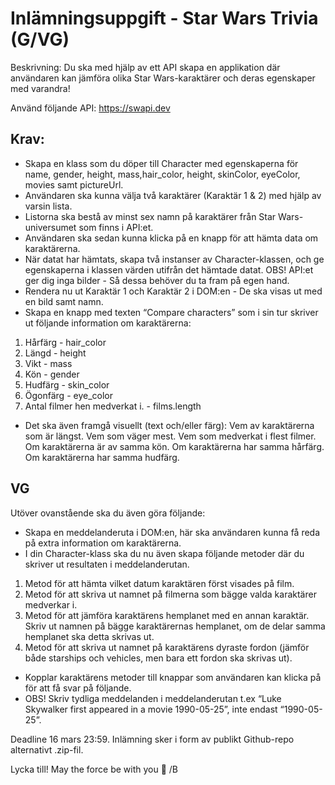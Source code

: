 # Inlämningsuppgift - Star Wars Trivia (G/VG)

Beskrivning: Du ska med hjälp av ett API skapa en applikation där användaren kan jämföra olika Star Wars-karaktärer och deras egenskaper med varandra!

Använd följande API: https://swapi.dev

## Krav:

- Skapa en klass som du döper till Character med egenskaperna för name, gender, height, mass,hair_color, height, skinColor, eyeColor, movies samt pictureUrl.
- Användaren ska kunna välja två karaktärer (Karaktär 1 & 2) med hjälp av varsin lista.
- Listorna ska bestå av minst sex namn på karaktärer från Star Wars-universumet som finns i API:et.
- Användaren ska sedan kunna klicka på en knapp för att hämta data om karaktärerna.
- När datat har hämtats, skapa två instanser av Character-klassen, och ge egenskaperna i klassen värden utifrån det hämtade datat. OBS! API:et ger dig inga bilder - Så dessa behöver du ta fram på egen hand.
- Rendera nu ut Karaktär 1 och Karaktär 2 i DOM:en - De ska visas ut med en bild samt namn.
- Skapa en knapp med texten “Compare characters” som i sin tur skriver ut följande information om karaktärerna:

1. Hårfärg - hair_color
2. Längd - height
3. Vikt - mass
4. Kön - gender
5. Hudfärg - skin_color
6. Ögonfärg - eye_color
7. Antal filmer hen medverkat i. - films.length

- Det ska även framgå visuellt (text och/eller färg):
  Vem av karaktärerna som är längst.
  Vem som väger mest.
  Vem som medverkat i flest filmer.
  Om karaktärerna är av samma kön.
  Om karaktärerna har samma hårfärg.
  Om karaktärerna har samma hudfärg.

## VG

Utöver ovanstående ska du även göra följande:

- Skapa en meddelanderuta i DOM:en, här ska användaren kunna få reda på extra information om karaktärerna.
- I din Character-klass ska du nu även skapa följande metoder där du skriver ut resultaten i meddelanderutan.

1. Metod för att hämta vilket datum karaktären först visades på film.
2. Metod för att skriva ut namnet på filmerna som bägge valda karaktärer medverkar i.
3. Metod för att jämföra karaktärens hemplanet med en annan karaktär. Skriv ut namnen på bägge karaktärernas hemplanet, om de delar samma hemplanet ska detta skrivas ut.
4. Metod för att skriva ut namnet på karaktärens dyraste fordon (jämför både starships och vehicles, men bara ett fordon ska skrivas ut).

- Kopplar karaktärens metoder till knappar som användaren kan klicka på för att få svar på följande.
- OBS! Skriv tydliga meddelanden i meddelanderutan t.ex “Luke Skywalker first appeared in a movie 1990-05-25”, inte endast “1990-05-25”.

Deadline 16 mars 23:59. Inlämning sker i form av publikt Github-repo alternativt .zip-fil.

Lycka till! May the force be with you 🙂
/B
